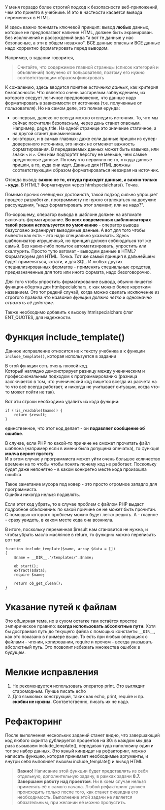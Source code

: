 У меня гораздо более строгий подход к безопасности веб-приложений, чем это принято в учебнике. И это в частности касается вывода переменных в HTML.

И здесь важно понимать ключевой принцип: вывод **любых** данных, которые не предполагают наличие HTML, должен быть экранирован. 
Без исключений и рассуждений вида "а вот те данные у нас безопасные, а эти в общем неважно". ВСЕ данные опасны и ВСЕ данные надо корректно форматировать перед выводом. 

Например, в задании говорится, 

> Считайте, что содержимое главной страницы (список категорий и объявлений) получено от пользователя, поэтому его нужно соответствующим образом фильтровать

К сожалению, здесь вводится понятие *источника данных*, как критерия безопасности. Что является очень застарелым заблуждением, из которого следует логичное предположение, что данные надо форматировать в зависимости от источника (т.е. полученные от пользователя). Но на самом деле, это полная ерунда: 
- во-первых, далеко не всегда можно отcледить источник. То, что мы сейчас посчитали безопасным, через день станет опасным. Например, page_title. На одной странице это значение статичное, а на другой станет динамическим.    
- во-вторых, и в самых главных: даже если данные пришли из супер-доверенного источника, это никак не отменяет важность форматирования. В передаваемых данных может быть кавычка, или знаки `<` и `>`. Они нам подпортят вёрстку не меньше, чем самые вредоносные данные. Потому что первично не то, откуда данные пришли, а то, куда они идут. Данные для HTML должны соответствующим образом форматироваться невзирая на источник. 

Отсюда вывод: **важно не то, откуда приходят данные, а важно только - куда**. В HTML? Форматируем через htmlspecialchars(). Точка.  

Помимо прочих очевидных достоинств, такой подход сильно упрощает процесс разработки, программисту не нужно отвлекаться на досужие рассуждения, "надо форматировать этот элемент, или не надо?". 

По-хорошему, оператор вывода в шаблоне должен на автомате включать форматирование. **Во всех современных шаблонизаторах такой режим используется по умолчанию** - оператор вывода безусловно экранирует выводимые данные. А вот для того чтобы вывести как есть - это надо специально указывать. 
Здесь шаблонизатор игрушечный, но принцип должен соблюдаться тот же самый.  Без каких-либо попыток автоматизировать, упростить или схалтурить. Просто тупо автомат - выводим данные в HTML? Форматируем для HTML. Точка. 
Тот же самый принцип в дальнейшем будет применяться, кстати, и для SQL. И любых других специализированных форматов - применять специальные средства, предназначенные для того или иного формата, надо безоговорочно. 

Для того чтобы упростить форматирование вывода, обычно пишется функция-обертка для htmlspecialchars, с как можно более коротким названием.  Это тот редкий случай, когда можно сделать исключение из строгого правила что *название функции должно четко и однозначно отражать её действие*. 

Также необходимо добавить к вызову htmlspecialchars флаг ENT_QUOTES, для надежности.

# Функция include_template()

Данное исправление относится не к тексту учебника а к функции `include_template()`, которая используется в задании

В этой функции есть очень плохой код.  
Который наглядно демонстрирует разницу между ученическим и профессиональным подходом к программированию (разница заключается в том, что ученический код пишется всегда из расчета на то что всё всегда работает, и никогда не учитывает ситуации, когда что-то может пойти не так).

Вот эти строки необходимо удалить из кода функции:

    if (!is_readable($name)) {
        return $result;
    }
    
единственное, что этот код делает - он **подавляет сообщение об ошибке**.

В случае, если РНР по какой-то причине не сможет прочитать файл шаблона (например если в имени была допущена опечатка), то функция **молча вернет пустоту**   
И в этом случае у программиста может уйти очень большое количество времени на то чтобы чтобы понять почему код не работает. Поскольку будет даже непонятно - в каком конкретно месте кода произошла ошибка.

Такое заметание мусора под ковер - это просто огромное западло для программиста.    
Ошибки никогда нельзя подавлять.

Если этот код убрать, то в случае проблем с файлом РНР выдаст подробное объяснение: по какой причине он не может быть прочитан. 
С помощью которого проблему можно будет легко решить. А - главное - сразу увидеть, в каком месте кода она возникла. 

В итоге, поскольку переменная $result нам становится не нужна, и чтобы убрать масло масляное в return, то функцию можно переписать вот так:

    function include_template($name, array $data = [])
    {
        $name = __DIR__.'/templates/'.$name;

        ob_start();
        extract($data);
        require $name;

        return ob_get_clean();
    }

# Указание путей к файлам

Это обширная тема, но в сухом остатке там остаётся простое эмпирическое правило: **всегда использовать абсолютные пути**. Хотя бы достраивая путь до текущего файла с помощью константы `__DIR__`, как это показано в примере выше.
То есть при любых операциях с файлами - чтении, копировании, require и прочем - всегда указывать абсолютный путь. Это позволит избежать множества ошибок в будущем. 

# Мелкие исправления

1. Не рекомендуется использовать оператор print. Это выглядит старомодным. Лучше писать echo
2. Для языковых конструкций, таких как echo, print, require и пр. **скобки не нужны.** Соответственно, писать их не надо.

# Рефакторинг

После выполнения нескольких заданий станет видно, что завершающий код любого скрипта дублируется процентов на 80: в каждом мы два раза вызываем include_template(), передавая туда наполовину один и тот же набор данных. Это явный киндидат на рефакторинг, можно написать функцию, которая принимает необходимые аргументы, и внутри себя выполняет вызовы include_template() и вывод HTML

> **Важно!** Написание этой функции будет представлять из себя отдельную, дополнительную задачу, в рамках задачи **8.7. Завершаем работу над проектом**.  Ни в коем случае нельзя применять её с самого начала. Любой рефакторинг должен происходить только после того, как станет очевидна его необходимость. Выполнение этой задачи не является обязательным, при желании её можно пропустить. 
